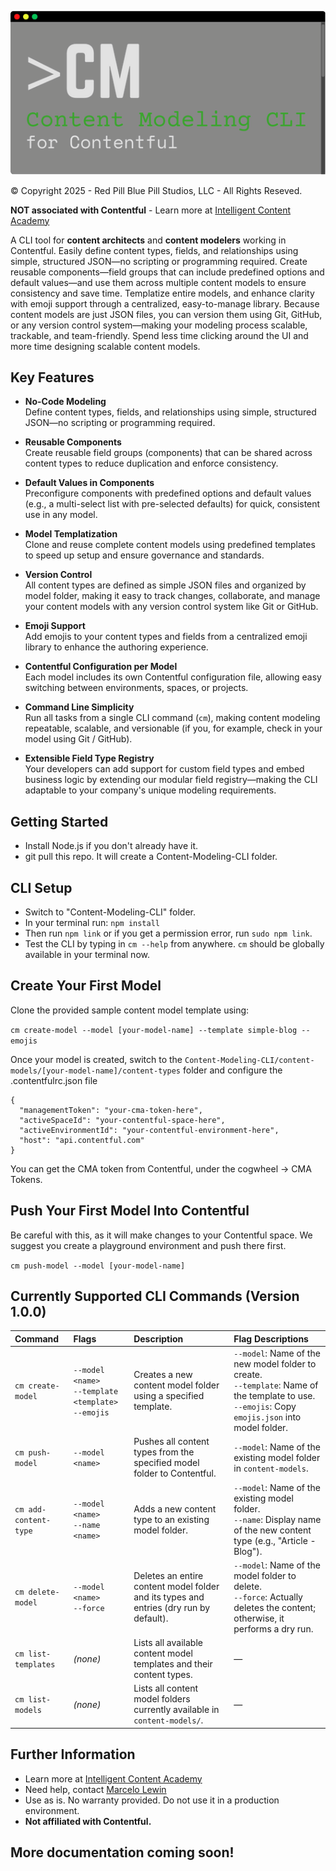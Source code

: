 ![Content Modeling CLI for Contentful](cli-assets/cm-cli-logo.png)

© Copyright 2025 - Red Pill Blue Pill Studios, LLC - All Rights Reseved.

**NOT associated with Contentful** - Learn more at [Intelligent Content Academy](https://www.intelligentcontentacademy.com/)

A CLI tool for **content architects** and **content modelers** working in Contentful. Easily define content types, fields, and relationships using simple, structured JSON—no scripting or programming required. Create reusable components—field groups that can include predefined options and default values—and use them across multiple content models to ensure consistency and save time. Templatize entire models, and enhance clarity with emoji support through a centralized, easy-to-manage library. Because content models are just JSON files, you can version them using Git, GitHub, or any version control system—making your modeling process scalable, trackable, and team-friendly. Spend less time clicking around the UI and more time designing scalable content models.

## Key Features

- **No-Code Modeling**  
  Define content types, fields, and relationships using simple, structured JSON—no scripting or programming required.

- **Reusable Components**  
  Create reusable field groups (components) that can be shared across content types to reduce duplication and enforce consistency.

- **Default Values in Components**  
  Preconfigure components with predefined options and default values (e.g., a multi-select list with pre-selected defaults) for quick, consistent use in any model.

- **Model Templatization**  
  Clone and reuse complete content models using predefined templates to speed up setup and ensure governance and standards.

- **Version Control**  
  All content types are defined as simple JSON files and organized by model folder, making it easy to track changes, collaborate, and manage your content models with any version control system like Git or GitHub.

- **Emoji Support**  
  Add emojis to your content types and fields from a centralized emoji library to enhance the authoring experience.

- **Contentful Configuration per Model**  
  Each model includes its own Contentful configuration file, allowing easy switching between environments, spaces, or projects.

- **Command Line Simplicity**  
  Run all tasks from a single CLI command (`cm`), making content modeling repeatable, scalable, and versionable (if you, for example, check in your model using Git / GitHub).

- **Extensible Field Type Registry**  
  Your developers can add support for custom field types and embed business logic by extending our modular field registry—making the CLI adaptable to your company's unique modeling requirements.

## Getting Started

- Install Node.js if you don't already have it.
- git pull this repo.  It will create a Content-Modeling-CLI folder. 

## CLI Setup
- Switch to "Content-Modeling-CLI" folder.
- In your terminal run: ```npm install```
- Then run ```npm link``` or if you get a permission error, run ```sudo npm link```.
- Test the CLI by typing in ```cm --help``` from anywhere.  ```cm``` should be globally available in your terminal now.

## Create Your First Model
Clone the provided sample content model template using: 

```cm create-model --model [your-model-name] --template simple-blog --emojis``` 

Once your model is created, switch to the ```Content-Modeling-CLI/content-models/[your-model-name]/content-types``` folder and configure the .contentfulrc.json file

```
{
  "managementToken": "your-cma-token-here",
  "activeSpaceId": "your-contentful-space-here",
  "activeEnvironmentId": "your-contentful-environment-here",
  "host": "api.contentful.com"
}
```

You can get the CMA token from Contentful, under the cogwheel -> CMA Tokens.

## Push Your First Model Into Contentful
Be careful with this, as it will make changes to your Contentful space.  We suggest you create a playground environment and push there first.

```cm push-model --model [your-model-name]```

## Currently Supported CLI Commands (Version 1.0.0)

| Command              | Flags                              | Description                                                                                 | Flag Descriptions                                                                                                                                     |
|:---------------------|:------------------------------------|:--------------------------------------------------------------------------------------------|:------------------------------------------------------------------------------------------------------------------------------------------------------|
| `cm create-model`   | `--model <name>`<br>`--template <template>`<br>`--emojis` | Creates a new content model folder using a specified template.                              | `--model`: Name of the new model folder to create.<br>`--template`: Name of the template to use.<br>`--emojis`: Copy `emojis.json` into model folder. |
| `cm push-model`     | `--model <name>`                    | Pushes all content types from the specified model folder to Contentful.                     | `--model`: Name of the existing model folder in `content-models`.                                                                                    |
| `cm add-content-type` | `--model <name>`<br>`--name <name>` | Adds a new content type to an existing model folder.                                        | `--model`: Name of the existing model folder.<br>`--name`: Display name of the new content type (e.g., "Article - Blog").                           |
| `cm delete-model`   | `--model <name>`<br>`--force`       | Deletes an entire content model folder and its types and entries (dry run by default).      | `--model`: Name of the model folder to delete.<br>`--force`: Actually deletes the content; otherwise, it performs a dry run.                         |
| `cm list-templates` | _(none)_                            | Lists all available content model templates and their content types.                        | —                                                                                                                                                    |
| `cm list-models`    | _(none)_                            | Lists all content model folders currently available in `content-models/`.                   | —                                                                                                                                                    |
## Further Information
- Learn more at [Intelligent Content Academy](https://www.intelligentcontentacademy.com/)
- Need help, contact [Marcelo Lewin](https://www.intelligentcontentacademy.com/contact)
- Use as is.  No warranty provided.  Do not use it in a production environment.
- **Not affiliated with Contentful.**
  
## More documentation coming soon!